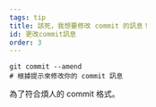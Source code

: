 ```yaml
---
tags: tip
title: 該死，我想要修改 commit 的訊息！
id: 更改commit訊息
order: 3
---
```

```git
git commit --amend
# 根據提示來修改你的 commit 訊息
```

為了符合煩人的 commit 格式。